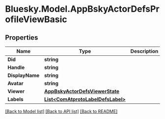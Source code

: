 # Bluesky.Model.AppBskyActorDefsProfileViewBasic

## Properties

Name | Type | Description | Notes
------------ | ------------- | ------------- | -------------
**Did** | **string** |  | 
**Handle** | **string** |  | 
**DisplayName** | **string** |  | [optional] 
**Avatar** | **string** |  | [optional] 
**Viewer** | [**AppBskyActorDefsViewerState**](AppBskyActorDefsViewerState.md) |  | [optional] 
**Labels** | [**List&lt;ComAtprotoLabelDefsLabel&gt;**](ComAtprotoLabelDefsLabel.md) |  | [optional] 

[[Back to Model list]](../README.md#documentation-for-models) [[Back to API list]](../README.md#documentation-for-api-endpoints) [[Back to README]](../README.md)

